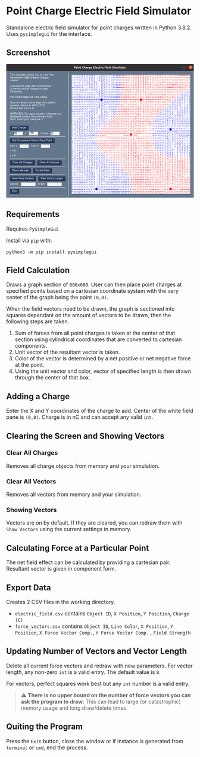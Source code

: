 # Point Charge Electric Field Simulator

Standalone electric field simulator for point charges written in Python 3.8.2.  Uses `pysimplegui` for the interface.

## Screenshot

![Failed to load screenshot](/screenshot.png?raw=true "Point Charge Electric Field Simulator")

## Requirements

Requires `PySimpleGui`

Install via `pip` with:

```shell
python3 -m pip install pysimplegui
```

## Field Calculation

Draws a graph section of `600x600`.  User can then place point charges at specified points based on a cartesian coordinate system with the very center of the graph being the point `(0,0)`.

When the field vectors need to be drawn, the graph is sectioned into squares dependant on the amount of vectors to be drawn, then the following steps are taken.

1. Sum of forces from all point charges is taken at the center of that section using cylindrical coordinates that are converted to cartesian components.
2. Unit vector of the resultant vector is taken.
3. Color of the vector is determined by a net positive or net negative force at the point.
4. Using the unit vector and color, vector of specified length is then drawn through the center of that box.

## Adding a Charge

Enter the X and Y coordinates of the charge to add.  Center of the white field pane is `(0,0)`.  Charge is in nC and can accept any valid `int`.

## Clearing the Screen and Showing Vectors

### Clear All Charges

Removes all charge objects from memory and your simulation.

### Clear All Vectors

Removes all vectors from memory and your simulation.

### Showing Vectors

Vectors are on by default.  If they are cleared, you can redraw them with `Show Vectors` using the current settings in memory.

## Calculating Force at a Particular Point

The net field effect can be calculated by providing a cartesian pair.  Resultant vector is given in component form.

## Export Data

Creates 2 CSV files in the working directory. 
* `electric_field.csv` contains `Object ID`, `X Position`, `Y Position`, `Charge (C)`
* `force_vectors.csv` contains `Object ID`, `Line Color`, `X Position`, `Y Position`, `X Force Vector Comp.`, `Y Force Vector Comp.` , `Field Strength`

## Updating Number of Vectors and Vector Length

Delete all current force vectors and redraw with new parameters.  For vector length, any non-zero `int` is a valid entry.  The default value is `8`.

For vectors, perfect squares work best but any `int` number is a valid entry.

> :warning: **There is no upper bound on the number of force vectors you can ask the program to draw**: This can lead to large (or catastrophic) memory usage and long draw/delete times.

## Quiting the Program

Press the `Exit` button, close the window or if instance is generated from `terminal` or `cmd`, end the process.
